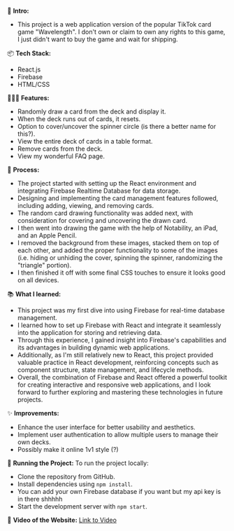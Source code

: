 🌊 **Intro:**
- This project is a web application version of the popular TikTok card game "Wavelength". I don't own or claim to own any rights to this game, I just didn't want to buy the game and wait for shipping.

📦 **Tech Stack:**
- React.js
- Firebase
- HTML/CSS

👩🏽‍🍳 **Features:**
- Randomly draw a card from the deck and display it.
- When the deck runs out of cards, it resets.
- Option to cover/uncover the spinner circle (is there a better name for this?).
- View the entire deck of cards in a table format.
- Remove cards from the deck.
- View my wonderful FAQ page.

💭 **Process:**
- The project started with setting up the React environment and integrating Firebase Realtime Database for data storage. 
- Designing and implementing the card management features followed, including adding, viewing, and removing cards. 
- The random card drawing functionality was added next, with consideration for covering and uncovering the drawn card. 
- I then went into drawing the game with the help of Notability, an iPad, and an Apple Pencil. 
- I removed the background from these images, stacked them on top of each other, and added the proper functionality to some of the images (i.e. hiding or unhiding the cover, spinning the spinner, randomizing the "triangle" portion). 
- I then finished it off with some final CSS touches to ensure it looks good on all devices.

📚 **What I learned:**
- This project was my first dive into using Firebase for real-time database management. 
- I learned how to set up Firebase with React and integrate it seamlessly into the application for storing and retrieving data. 
- Through this experience, I gained insight into Firebase's capabilities and its advantages in building dynamic web applications. 
- Additionally, as I'm still relatively new to React, this project provided valuable practice in React development, reinforcing concepts such as component structure, state management, and lifecycle methods. 
- Overall, the combination of Firebase and React offered a powerful toolkit for creating interactive and responsive web applications, and I look forward to further exploring and mastering these technologies in future projects.

✨ **Improvements:**
- Enhance the user interface for better usability and aesthetics.
- Implement user authentication to allow multiple users to manage their own decks.
- Possibly make it online 1v1 style (?)

🚦 **Running the Project:**
To run the project locally:
- Clone the repository from GitHub.
- Install dependencies using `npm install`.
- You can add your own Firebase database if you want but my api key is in there shhhhh
- Start the development server with `npm start`.

📸 **Video of the Website:**
[Link to Video](https://github.com/connor-jason/Wavelength/assets/99488409/409f5738-3a1c-4717-be2c-3b200931d90f)
